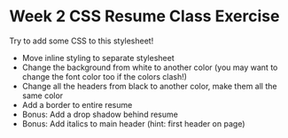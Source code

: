# Week 2 CSS Resume Class Exercise

Try to add some CSS to this stylesheet!

- Move inline styling to separate stylesheet
- Change the background from white to another color (you may want to change the font color too if the colors clash!)
- Change all the headers from black to another color, make them all the same color
- Add a border to entire resume
- Bonus: Add a drop shadow behind resume
- Bonus: Add italics to main header (hint: first header on page)
